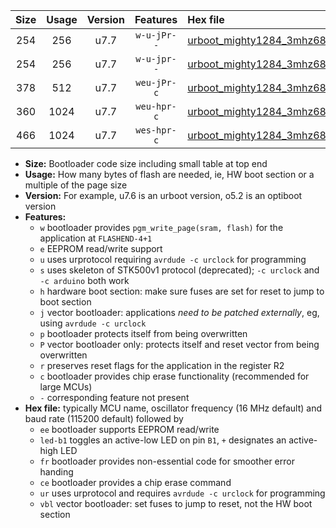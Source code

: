 |Size|Usage|Version|Features|Hex file|
|:-:|:-:|:-:|:-:|:--|
|254|256|u7.7|`w-u-jPr--`|[urboot_mighty1284_3mhz6864_9600bps_led+b7_ur_vbl.hex](https://raw.githubusercontent.com/stefanrueger/urboot.hex/main/boards/mighty1284/fcpu_3mhz6864/9600_bps/urboot_mighty1284_3mhz6864_9600bps_led+b7_ur_vbl.hex)|
|254|256|u7.7|`w-u-jpr--`|[urboot_mighty1284_3mhz6864_9600bps_led+b7_fr_ur_vbl.hex](https://raw.githubusercontent.com/stefanrueger/urboot.hex/main/boards/mighty1284/fcpu_3mhz6864/9600_bps/urboot_mighty1284_3mhz6864_9600bps_led+b7_fr_ur_vbl.hex)|
|378|512|u7.7|`weu-jPr-c`|[urboot_mighty1284_3mhz6864_9600bps_ee_led+b7_fr_ce_ur_vbl.hex](https://raw.githubusercontent.com/stefanrueger/urboot.hex/main/boards/mighty1284/fcpu_3mhz6864/9600_bps/urboot_mighty1284_3mhz6864_9600bps_ee_led+b7_fr_ce_ur_vbl.hex)|
|360|1024|u7.7|`weu-hpr-c`|[urboot_mighty1284_3mhz6864_9600bps_ee_led+b7_fr_ce_ur.hex](https://raw.githubusercontent.com/stefanrueger/urboot.hex/main/boards/mighty1284/fcpu_3mhz6864/9600_bps/urboot_mighty1284_3mhz6864_9600bps_ee_led+b7_fr_ce_ur.hex)|
|466|1024|u7.7|`wes-hpr-c`|[urboot_mighty1284_3mhz6864_9600bps_ee_led+b7_fr_ce.hex](https://raw.githubusercontent.com/stefanrueger/urboot.hex/main/boards/mighty1284/fcpu_3mhz6864/9600_bps/urboot_mighty1284_3mhz6864_9600bps_ee_led+b7_fr_ce.hex)|

- **Size:** Bootloader code size including small table at top end
- **Usage:** How many bytes of flash are needed, ie, HW boot section or a multiple of the page size
- **Version:** For example, u7.6 is an urboot version, o5.2 is an optiboot version
- **Features:**
  + `w` bootloader provides `pgm_write_page(sram, flash)` for the application at `FLASHEND-4+1`
  + `e` EEPROM read/write support
  + `u` uses urprotocol requiring `avrdude -c urclock` for programming
  + `s` uses skeleton of STK500v1 protocol (deprecated); `-c urclock` and `-c arduino` both work
  + `h` hardware boot section: make sure fuses are set for reset to jump to boot section
  + `j` vector bootloader: applications *need to be patched externally*, eg, using `avrdude -c urclock`
  + `p` bootloader protects itself from being overwritten
  + `P` vector bootloader only: protects itself and reset vector from being overwritten
  + `r` preserves reset flags for the application in the register R2
  + `c` bootloader provides chip erase functionality (recommended for large MCUs)
  + `-` corresponding feature not present
- **Hex file:** typically MCU name, oscillator frequency (16 MHz default) and baud rate (115200 default) followed by
  + `ee` bootloader supports EEPROM read/write
  + `led-b1` toggles an active-low LED on pin `B1`, `+` designates an active-high LED
  + `fr` bootloader provides non-essential code for smoother error handing
  + `ce` bootloader provides a chip erase command
  + `ur` uses urprotocol and requires `avrdude -c urclock` for programming
  + `vbl` vector bootloader: set fuses to jump to reset, not the HW boot section
